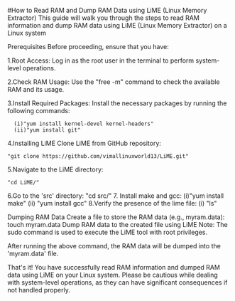 #How to Read RAM and Dump RAM Data using LiME (Linux Memory Extractor)
This guide will walk you through the steps to read RAM information and dump RAM data using LiME (Linux Memory Extractor) on a Linux system

Prerequisites
Before proceeding, ensure that you have:

1.Root Access: Log in as the root user in the terminal to perform system-level operations.

2.Check RAM Usage: Use the "free -m" command to check the available RAM and its usage.

3.Install Required Packages: Install the necessary packages by running the following commands:

      (i)"yum install kernel-devel kernel-headers"
      (ii)"yum install git"

4.Installing LiME
Clone LiME from GitHub repository:

    "git clone https://github.com/vimallinuxworld13/LiME.git"

5.Navigate to the LiME directory:

    "cd LiME/"

6.Go to the 'src' directory:
      "cd src/"
7. Install make and gcc:
     (i)"yum install make"
    (ii) "yum install gcc"
8.Verify the presence of the lime file:
      (i) "ls"

Dumping RAM Data
Create a file to store the RAM data (e.g., myram.data):
touch myram.data
Dump RAM data to the created file using LiME
Note: The sudo command is used to execute the LiME tool with root privileges.

After running the above command, the RAM data will be dumped into the 'myram.data' file.

That's it! You have successfully read RAM information and dumped RAM data using LiME on your Linux system. Please be cautious while dealing with system-level operations, as they can have significant consequences if not handled properly.
